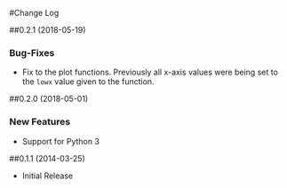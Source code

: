 #Change Log

##0.2.1 (2018-05-19)
### Bug-Fixes

* Fix to the plot functions. Previously all x-axis values were being set to the `lowx` value given to the function.

##0.2.0 (2018-05-01)
### New Features

* Support for Python 3

##0.1.1 (2014-03-25)

* Initial Release
